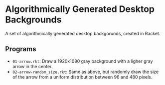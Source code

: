 # Algorithmically Generated Desktop Backgrounds

A set of algorithmically generated desktop backgorunds, created in Racket.

## Programs

* `01-arrow.rkt`: Draw a 1920x1080 gray background with a ligher gray arrow in the center.
* `02-arrow-random_size.rkt`: Same as above, but randomly draw the size of the arrow from a uniform distribution between 96 and 480 pixels.

